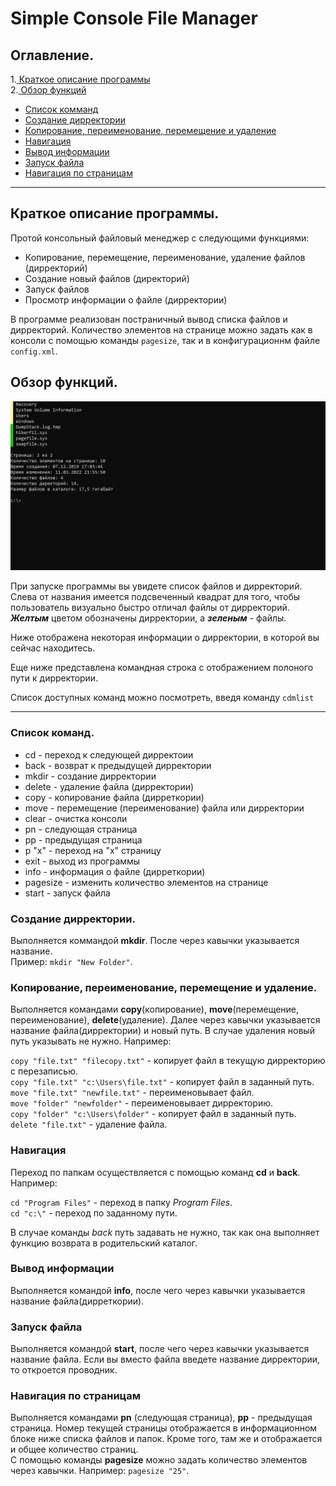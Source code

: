 # Simple Console File Manager
## Оглавление.
1.[ Краткое описание программы](#краткое-описание-программы)  
2.[ Обзор функций](#обзор-функций)
  * [Список комманд](#список-команд)
  * [Создание дирректории](#создание-дирректории)
  * [Копирование, переименование, перемещение и удаление](#копирование-переименование-перемещение-и-удаление)
  * [Навигация](#навигация)
  * [Вывод информации](#вывод-информации)
  * [Запуск файла](#запуск-файла)
  * [Навигация по страницам](#навигация-по-страницам)
___
## Краткое описание программы.
Протой консольный файловый менеджер с следующими функциями:
* Копирование, перемещение, переименование, удаление файлов (дирректорий)
* Создание новый файлов (директорий)
* Запуск файлов
* Просмотр информации о файле (дирректории)

В программе реализован постраничный вывод списка файлов и дирректорий. Количество элементов на странице можно задать как в консоли с помощью команды `pagesize`, так и в конфигурационнм файле `config.xml`.

## Обзор функций.
![screenshot 1](screenshot_1.PNG)

При запуске программы вы увидете список файлов и дирректорий. Слева от названия имеется подсвеченный квадрат для того, чтобы пользователь визуально быстро отличал файлы от дирректорий. ***Желтым*** цветом обозначены дирректории, а ***зеленым*** - файлы.

Ниже отображена некоторая информации о дирректории, в которой вы сейчас находитесь.

Еще ниже представлена командная строка с отображением полоного пути к дирректории.

Список доступных команд можно посмотреть, введя команду `cdmlist`
___
### Список команд.
* cd - переход к следующей дирректоии
* back - возврат к предыдущей дирректории
* mkdir - создание дирректории
* delete - удаление файла (дирректории)
* copy - копирование файла (дирреткории)
* move - перемещение (переименование) файла или дирректории
* clear - очистка консоли
* pn - следующая страница
* pp - предыдущая страница
* p "x" - переход на "x" страницу
* exit - выход из программы
* info - информация о файле (дирреткории)
* pagesize - изменить количество элементов на странице
* start - запуск файла

### Создание дирректории.
Выполняется коммандой **mkdir**. После через кавычки указывается название.  
Пример: `mkdir "New Folder"`.

### Копирование, переименование, перемещение и удаление.
Выполняется командами **copy**(копирование), **move**(перемещение, переименование), **delete**(удаление). Далее через кавычки указывается название файла(дирректории) и новый путь. В случае удаления новый путь указывать не нужно. Например:

`copy "file.txt" "filecopy.txt"` - копирует файл в текущую дирректорию с перезаписью.  
`copy "file.txt" "c:\Users\file.txt"` - копирует файл в заданный путь.  
`move "file.txt" "newfile.txt"` - переименовывает файл.  
`move "folder" "newfolder"` - переименовывает дирректорию.  
`copy "folder" "c:\Users\folder"` - копирует файл в заданный путь.  
`delete "file.txt"` - удаление файла.

### Навигация
Переход по папкам осуществляется с помощью команд **cd** и **back**. Например:

`cd "Program Files"` - переход в папку *Program Files*.  
`cd "c:\"` - переход по заданному пути.

В случае команды *back* путь задавать не нужно, так как она выполняет функцию возврата в родительский каталог.

### Вывод информации
Выполняется командой **info**, после чего через кавычки указывается название файла(дирреткории).

### Запуск файла
Выполняется командой **start**, после чего через кавычки указывается название файла. Если вы вместо файла введете название дирректории, то откроется проводник.

### Навигация по страницам
Выполняется командами **pn** (следующая страница), **pp** - предыдущая страница. Номер текущей страницы отображается в информационном блоке ниже списка файлов и папок. Кроме того, там же и отображается и общее количество страниц.  
С помощью команды **pagesize** можно задать количество элементов через кавычки. Например: `pagesize "25"`.
